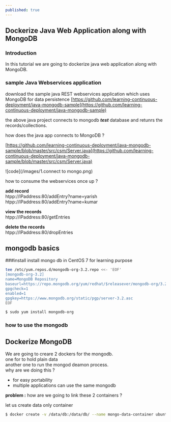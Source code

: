 ```yaml
---
published: true
---
```

## Dockerize Java Web Application along with MongoDB

### Introduction
In this tutorial we are going to dockerize java web application along with MongoDB. 

### sample Java Webservices application

download the sample java REST webservices application which uses MongoDB for data persistence 
[https://github.com/learning-continuous-deployment/java-mongodb-sample](https://github.com/learning-continuous-deployment/java-mongodb-sample)

the above java project connects to mongodb **_test_** database and retunrs the records/collections.  

how does the java app connects to MongoDB ? 

[https://github.com/learning-continuous-deployment/java-mongodb-sample/blob/master/src/csm/Server.java](https://github.com/learning-continuous-deployment/java-mongodb-sample/blob/master/src/csm/Server.java) 

![code](/images/1.connect to mongo.png)

how to consume the webservices once up ? 

**add record**  
htpp://IPaddress:80/addEntry?name=yarish  
htpp://IPaddress:80/addEntry?name=kumar  

**view the records**  
htpp://IPaddress:80/getEntries

**delete the records**  
htpp://IPaddress:80/dropEntries   

## mongodb basics 
###install 
install mongo db in CentOS 7 for learning purpose  

```bash
tee /etc/yum.repos.d/mongodb-org-3.2.repo <<- 'EOF'
[mongodb-org-3.2]
name=MongoDB Repository
baseurl=https://repo.mongodb.org/yum/redhat/$releasever/mongodb-org/3.2/x86_64/
gpgcheck=1
enabled=1
gpgkey=https://www.mongodb.org/static/pgp/server-3.2.asc
EOF

$ sudo yum install mongodb-org
```

### how to use the mongodb 

## Dockerize MongoDB 
We are going to creare 2 dockers for the mongodb.  
one for to hold plain data  
another one to run the mongod deamon process.  
why are we doing this ?  
* for easy portability 
* multiple applications can use the same mongodb  

**problem :** how are we going to link these 2 containers ? 

let us create data only container 
```bash
$ docker create -v /data/db:/data/db/ --name mongo-data-container ubuntu
``` 


